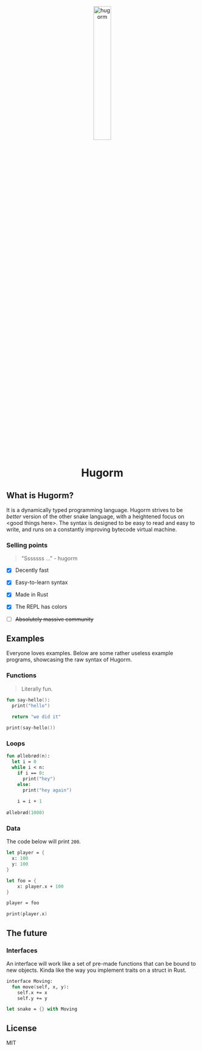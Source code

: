 <div align="center">
  <img width="30%" height="30%" src="https://i.ibb.co/gStcJrc/hugorm.png" alt="hugorm" border="0"/>
</div>
<h1 align="center">Hugorm</h1>

## What is Hugorm?

It is a dynamically typed programming language. Hugorm strives to be *better* version of the other snake language, with a heightened focus on \<good things here\>. The syntax is designed to be easy to read and easy to write, and runs on a constantly improving bytecode virtual machine.

### Selling points

> "Sssssss ..." - hugorm

- [x] Decently fast
- [x] Easy-to-learn syntax
- [x] Made in Rust
- [x] The REPL has colors
- [ ] ~~Absolutely massive community~~


## Examples

Everyone loves examples. Below are some rather useless example programs, showcasing the raw syntax of Hugorm.

### Functions
> Literally fun.

```fs
fun say-hello():
  print("hello")
  
  return "we did it"

print(say-hello())
```

### Loops

```fs
fun øllebrød(n):
  let i = 0
  while i < n:
    if i == 0:
      print("hey")
    else:
      print("hey again")
  
    i = i + 1
    
øllebrød(1000)
```

### Data

The code below will print `200`.

```fs
let player = {
  x: 100
  y: 100
}

let foo = {
    x: player.x + 100
}

player = foo

print(player.x)
```

## The future

### Interfaces

An interface will work like a set of pre-made functions that can be bound to new objects. Kinda like the way you implement traits on a struct in Rust.

```fs
interface Moving:
  fun move(self, x, y):
    self.x += x
    self.y += y

let snake = {} with Moving
```

## License

MIT
